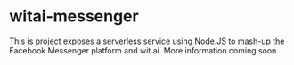 # witai-messenger

This is project exposes a serverless service using Node.JS to mash-up the Facebook Messenger platform and wit.ai. More information coming soon
